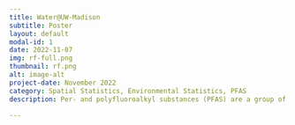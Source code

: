 ```yaml
---
title: Water@UW-Madison
subtitle: Poster
layout: default
modal-id: 1
date: 2022-11-07
img: rf-full.png
thumbnail: rf.png
alt: image-alt
project-date: November 2022
category: Spatial Statistics, Environmental Statistics, PFAS
description: Per- and polyfluoroalkyl substances (PFAS) are a group of synthetic pollutants that have been increasingly found in groundwater in communities across the United States, and thus have been drawing growing interest and concern. The concentration of PFAS in water systems is influenced by a multitude of factors, namely the proximity to airports, military bases, landfills, wastewater treatment plants, or an assortment of manufacturing facilities, as well as geographic conditions such as the climate or population density. In this work, a random forest machine learning model accounting for these factors is applied to assess the likelihood of having hazardous levels of PFAS concentration, greater than 50 parts per trillion, in various geographic points across the contiguous United States. Trained from a compilation of 10,026 data points gathered from different sources, the model suggests that among the most important indicators of PFAS contamination are distance to textile mills, distance to apparel manufacturers, or distance to leather manufacturers. Further geospatial analysis is conducted by interpolating the model's predictions to 20,000 randomly sampled points within the contiguous United States using Triangulated Irregular Network (TIN), and then creating a national risk map that highlights the areas with highest predicted probabilities. The risk map successfully captures regions of known PFAS risks such as Saint Paul, Minnesota and Parkersburg, West Verginia. The risk map can serve as a guideline for future water sampling investigations into PFAS contamination for different agencies and policymakers.

---
```

